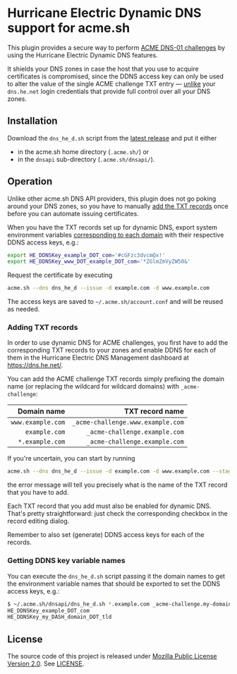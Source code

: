 # Hurricane Electric Dynamic DNS support for acme.sh

This plugin provides a secure way to perform [ACME DNS-01 challenges][DNS-01] by using the Hurricane Electric Dynamic DNS features.

It shields your DNS zones in case the host that you use to acquire certificates is compromised, since the DDNS access key can only be used to alter the value of the single ACME challenge TXT entry — [unlike] your `dns.he.net` login credentials that provide full control over all your DNS zones.


## Installation

Download the `dns_he_d.sh` script from the [latest release][latest] and put it either

- in the acme.sh home directory (`.acme.sh/`) or
- in the `dnsapi` sub-directory (`.acme.sh/dnsapi/`).


## Operation

Unlike other acme.sh DNS API providers, this plugin does not go poking around your DNS zones, so you have to manually [add the TXT records](#adding-txt-records) once before you can automate issuing certificates.

When you have the TXT records set up for dynamic DNS, export system environment variables [corresponding to each domain](#getting-ddns-key-variable-names) with their respective DDNS access keys, e.g.:

```sh
export HE_DDNSKey_example_DOT_com='#cGFzc3dvcmQx!'
export HE_DDNSKey_www_DOT_example_DOT_com='*ZGlmZmVyZW50&'
```

Request the certificate by executing

```sh
acme.sh --dns dns_he_d --issue -d example.com -d www.example.com
```

The access keys are saved to `~/.acme.sh/account.conf` and will be reused as needed.


### Adding TXT records

In order to use dynamic DNS for ACME challenges, you first have to add the corresponding TXT records to your zones and enable DDNS for each of them in the Hurricane Electric DNS Management dashboard at <https://dns.he.net/>.

You can add the ACME challenge TXT records simply prefixing the domain name (or replacing the wildcard for wildcard domains) with `_acme-challenge`:

|       Domain name |                   TXT record name |
|------------------:|----------------------------------:|
| `www.example.com` | `_acme-challenge.www.example.com` |
|     `example.com` |     `_acme-challenge.example.com` |
|   `*.example.com` |     `_acme-challenge.example.com` |

If you're uncertain, you can start by running

```sh
acme.sh --dns dns_he_d --issue -d example.com -d www.example.com --staging
```

the error message will tell you precisely what is the name of the TXT record that you have to add.

Each TXT record that you add must also be enabled for dynamic DNS. That's pretty straightforward: just check the corresponding checkbox in the record editing dialog.

Remember to also set (generate) DDNS access keys for each of the records.


### Getting DDNS key variable names

You can execute the `dns_he_d.sh` script passing it the domain names to get the environment variable names that should be exported to set the DDNS access keys, e.g.:

```sh
$ ~/.acme.sh/dnsapi/dns_he_d.sh *.example.com _acme-challenge.my-domain.tld
HE_DDNSKey_example_DOT_com
HE_DDNSKey_my_DASH_domain_DOT_tld
```


## License

The source code of this project is released under [Mozilla Public License Version 2.0][MPL]. See [LICENSE](LICENSE).

[unlike]: https://github.com/acmesh-official/acme.sh/wiki/dnsapi#31-use-hurricane-electric
	"dnsapi · acmesh-official/acme.sh Wiki"

[latest]: https://github.com/antichris/acme.sh-HE-DDNS/releases/latest
	"Latest of Releases · antichris/acme.sh-HE-DDNS"

[DNS-01]: https://letsencrypt.org/docs/challenge-types/#dns-01-challenge
	"DNS-01 challenge - Challenge Types - Let's Encrypt"

[MPL]: https://www.mozilla.org/en-US/MPL/2.0/
	"Mozilla Public License, version 2.0"
